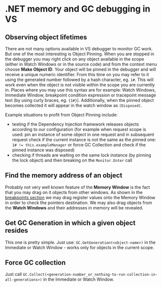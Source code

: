 
.NET memory and GC debugging in VS
==================================

Observing object lifetimes
--------------------------

There are not many options available in VS debugger to monitor GC work. But one of the most interesting is Object Pinning. When you are stopped in the debugger you may right click on any object available in the scope (either in Watch Windows or in the source code) and from the context menu choose **Make Object ID**. Your object will be pinned in the debugger and will receive a unique numeric identifier. From this time on you may refer to it using the generated number followed by a hash character, eg. `1#`. This will work even when the object is not visible within the scope you are currently in. Places where you may use this syntax are for example: Watch Windows, Immediate Window, breakpoint condition expression or tracepoint message text (by using curly braces, eg. `{1#}`). Additionally, when the pinned object becomes collected it will appear in the watch window as `(Disposed)`.

Example situations to profit from Object Pinning include:

- testing if the Dependency Injection framework releases objects according to our configuration (for example when request scope is used: pin an instance of some object in one request and in subsequent request check if the current instance is not the same as the pinned one: `1# != this.exampleManager` or force GC Collection and check if the pinned instance was disposed)
- checking if threads are waiting on the same lock instance (by pinning the lock object) and then breaking on the `Monitor.Enter` call

Find the memory address of an object
-------------------------------------

Probably not very well known feature of the **Memory Window** is the fact that you may drag on it objects from other windows. As shown in the [breakpoints section](vs-breakpoints.md) we may drag register values onto the Memory Window in order to check the pointers destination. We may also drag objects from the **Watch Windows** and their addresses in memory will be revealed.

Get GC Generation in which a given object resides
-------------------------------------------------

This one is pretty simple. Just use: `GC.GetGeneration(<object-name>)` in the Immediate or Watch Window - works only for objects in the current scope.

Force GC collection
-------------------

Just call `GC.Collect(<generation-number_or_nothing-to-run-collection-in-all-generations>)` in the Immediate or Watch Window.

